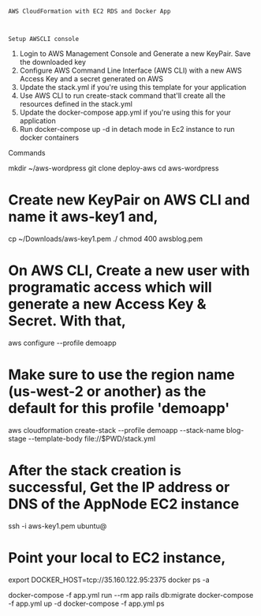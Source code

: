     AWS CloudFormation with EC2 RDS and Docker App
    
    
    
    Setup AWSCLI console

 1. Login to AWS Management Console and Generate a new KeyPair. Save the downloaded key
 2. Configure AWS Command Line Interface (AWS CLI) with a new AWS Access Key and a secret generated on AWS  
 3. Update the stack.yml if you're using this template for your application
 4. Use AWS CLI to run create-stack command that'll create all the resources defined in the stack.yml
 5. Update the docker-compose app.yml if you're using this for your application
 6. Run docker-compose up -d in detach mode in Ec2 instance to run docker containers
 
 
 
 
  Commands

mkdir ~/aws-wordpress
git clone deploy-aws
cd aws-wordpress

# Create new KeyPair on AWS CLI and name it aws-key1 and,
cp ~/Downloads/aws-key1.pem ./
chmod 400 awsblog.pem

# On AWS CLI, Create a new user with programatic access which will generate a new Access Key & Secret. With that,
aws configure --profile demoapp
# Make sure to use the region name (us-west-2 or another) as the default for this profile 'demoapp'

aws cloudformation create-stack --profile demoapp --stack-name blog-stage --template-body file://$PWD/stack.yml

# After the stack creation is successful, Get the IP address or DNS of the AppNode EC2 instance
ssh -i aws-key1.pem ubuntu@<IP ADDRESS OR DNS OF THE EC2 INSTANCE>

# Point your local to EC2 instance,
export DOCKER_HOST=tcp://35.160.122.95:2375
docker ps -a

docker-compose -f app.yml run --rm app rails db:migrate
docker-compose -f app.yml up -d
docker-compose -f app.yml ps
 
    
    
    
